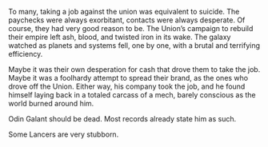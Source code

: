 To many, taking a job against the union was equivalent to suicide. The paychecks were always exorbitant, contacts were always desperate. Of course, they had very good reason to be. The Union’s campaign to rebuild their empire left ash, blood, and twisted iron in its wake. The galaxy watched as planets and systems fell, one by one, with a brutal and terrifying efficiency.

Maybe it was their own desperation for cash that drove them to take the job. Maybe it was a foolhardy attempt to spread their brand, as the ones who drove off the Union. Either way, his company took the job, and he found himself laying back in a totaled carcass of a mech, barely conscious as the world burned around him.

Odin Galant should be dead. Most records already state him as such.

Some Lancers are very stubborn.
